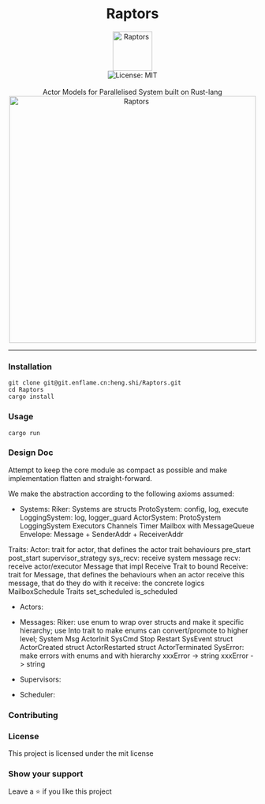 <div align="center">
<h1 align="center">Raptors</h1>
<img src="placeholder" alt="Raptors" align="center" width="80" height="80">
<br />
<img alt="License: MIT" src="https://img.shields.io/badge/License-MIT-blue.svg" /><br>
<br>
Actor Models for Parallelised System built on Rust-lang
<img src="placeholder" alt="Raptors" width="500" height="500">
</div>

***

### Installation
```
git clone git@git.enflame.cn:heng.shi/Raptors.git
cd Raptors
cargo install
```

### Usage
```
cargo run
```

### Design Doc
Attempt to keep the core module as compact as possible and make implementation flatten and straight-forward.

We make the abstraction according to the following axioms assumed:
* Systems:
Riker: Systems are structs
ProtoSystem: config, log, execute
LoggingSystem: log, logger_guard
ActorSystem: 
  ProtoSystem
  LoggingSystem
  Executors
  Channels
  Timer
Mailbox with MessageQueue
Envelope: Message + SenderAddr + ReceiverAddr

Traits:
  Actor: trait for actor, that defines the actor trait behaviours
    pre_start
    post_start
    supervisor_strategy
    sys_recv: receive system message
    recv: receive actor/executor Message that impl Receive Trait to bound
  Receive<MsgType>: trait for Message, that defines the behaviours when an actor receive this message, that do they do with it
    receive: the concrete logics
  MailboxSchedule Traits
    set_scheduled
    is_scheduled


* Actors:
* Messages:
Riker: use enum to wrap over structs and make it specific hierarchy; use Into trait to make enums can convert/promote to higher level;
System Msg
  ActorInit
  SysCmd
    Stop
    Restart
  SysEvent
    struct ActorCreated
    struct ActorRestarted
    struct ActorTerminated
  SysError: make errors with enums and with hierarchy
    xxxError -> string
    xxxError -> string





* Supervisors:
* Scheduler:

### Contributing

### License
This project is licensed under the mit license
### Show your support
Leave a ⭐ if you like this project

